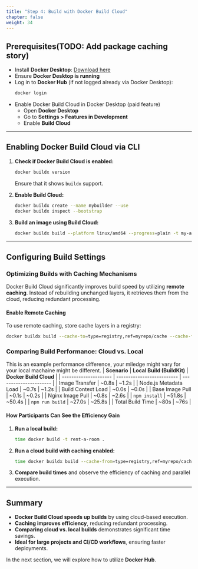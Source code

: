 ```yaml
---
title: "Step 4: Build with Docker Build Cloud"
chapter: false
weight: 34
---
```


## **Prerequisites(TODO: Add package caching story)**

- Install **Docker Desktop**: [Download here](https://www.docker.com/get-started/)
- Ensure **Docker Desktop is running**
- Log in to **Docker Hub** (if not logged already via Docker Desktop):
  ```sh
  docker login
  ```
- Enable Docker Build Cloud in Docker Desktop (paid feature)
  - Open **Docker Desktop**
  - Go to **Settings > Features in Development**
  - Enable **Build Cloud**

---

## **Enabling Docker Build Cloud via CLI**

1. **Check if Docker Build Cloud is enabled:**

   ```sh
   docker buildx version
   ```

   Ensure that it shows `buildx` support.

2. **Enable Build Cloud:**

   ```sh
   docker buildx create --name mybuilder --use
   docker buildx inspect --bootstrap
   ```

3. **Build an image using Build Cloud:**
   ```sh
   docker buildx build --platform linux/amd64 --progress=plain -t my-app .
   ```

---

## **Configuring Build Settings**

### **Optimizing Builds with Caching Mechanisms**

Docker Build Cloud significantly improves build speed by utilizing **remote caching**. Instead of rebuilding unchanged layers, it retrieves them from the cloud, reducing redundant processing.

#### **Enable Remote Caching**

To use remote caching, store cache layers in a registry:

```sh
docker buildx build --cache-to=type=registry,ref=myrepo/cache --cache-from=type=registry,ref=myrepo/cache -t my-app .
```

### **Comparing Build Performance: Cloud vs. Local**

This is an example performance difference, your miledge might vary for your local machaine might be different.
| **Scenario** | **Local Build (BuildKit)** | **Docker Build Cloud** |
| --------------------- | -------------------------- | ---------------------- |
| Image Transfer | ~0.8s | ~1.2s |
| Node.js Metadata Load | ~0.7s | ~1.2s |
| Build Context Load | ~0.0s | ~0.0s |
| Base Image Pull | ~0.1s | ~0.2s |
| Nginx Image Pull | ~0.8s | ~2.6s |
| `npm install` | ~51.8s | ~50.4s |
| `npm run build` | ~27.0s | ~25.8s |
| Total Build Time | ~80s | ~76s |

#### **How Participants Can See the Efficiency Gain**

1. **Run a local build:**
   ```sh
   time docker build -t rent-a-room .
   ```
2. **Run a cloud build with caching enabled:**
   ```sh
   time docker buildx build --cache-from=type=registry,ref=myrepo/cache --cache-to=type=registry,ref=myrepo/cache -t rent-a-room .
   ```
3. **Compare build times** and observe the efficiency of caching and parallel execution.

---

## **Summary**

- **Docker Build Cloud speeds up builds** by using cloud-based execution.
- **Caching improves efficiency**, reducing redundant processing.
- **Comparing cloud vs. local builds** demonstrates significant time savings.
- **Ideal for large projects and CI/CD workflows**, ensuring faster deployments.

In the next section, we will explore how to utilize **Docker Hub**.
